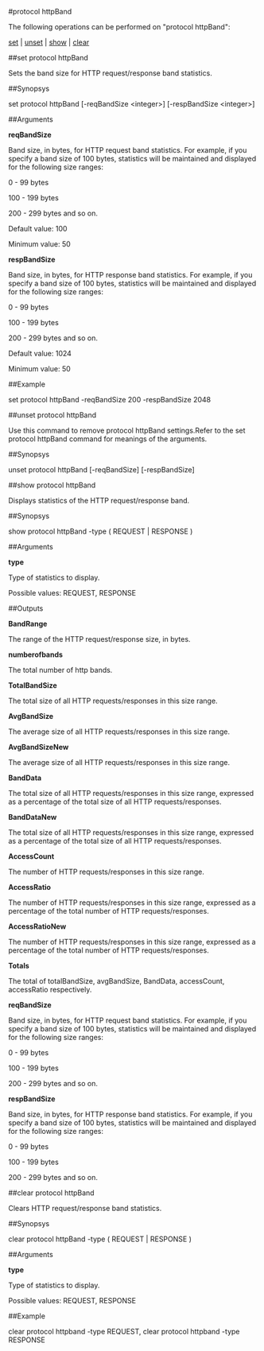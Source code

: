 #protocol httpBand

The following operations can be performed on "protocol httpBand":


[set](#set-protocol-httpband) | [unset](#unset-protocol-httpband) | [show](#show-protocol-httpband) | [clear](#clear-protocol-httpband)

##set protocol httpBand

Sets the band size for HTTP request/response band statistics.


##Synopsys

set protocol httpBand [-reqBandSize &lt;integer>] [-respBandSize &lt;integer>]


##Arguments

<b>reqBandSize</b>
Band size, in bytes, for HTTP request band statistics. For example, if you specify a band size of 100 bytes, statistics will be maintained and displayed for the following size ranges:
0 - 99 bytes
100 - 199 bytes
200 - 299 bytes and so on.
Default value: 100
Minimum value: 50

<b>respBandSize</b>
Band size, in bytes, for HTTP response band statistics. For example, if you specify a band size of 100 bytes, statistics will be maintained and displayed for the following size ranges:
0 - 99 bytes
100 - 199 bytes
200 - 299 bytes and so on.
Default value: 1024
Minimum value: 50



##Example

set protocol httpBand -reqBandSize 200 -respBandSize 2048

##unset protocol httpBand

Use this command to remove protocol httpBand settings.Refer to the set protocol httpBand command for meanings of the arguments.


##Synopsys

unset protocol httpBand [-reqBandSize] [-respBandSize]


##show protocol httpBand

Displays statistics of the HTTP request/response band.


##Synopsys

show protocol httpBand -type ( REQUEST | RESPONSE )


##Arguments

<b>type</b>
Type of statistics to display.
Possible values: REQUEST, RESPONSE



##Outputs

<b>BandRange</b>
The range of the HTTP request/response size, in bytes.

<b>numberofbands</b>
The total number of http bands.

<b>TotalBandSize</b>
The total size of all HTTP requests/responses in this size range.

<b>AvgBandSize</b>
The average size of all HTTP requests/responses in this size range.

<b>AvgBandSizeNew</b>
The average size of all HTTP requests/responses in this size range.

<b>BandData</b>
The total size of all HTTP requests/responses in this size range, expressed as a percentage of the total size of all HTTP requests/responses.

<b>BandDataNew</b>
The total size of all HTTP requests/responses in this size range, expressed as a percentage of the total size of all HTTP requests/responses.

<b>AccessCount</b>
The number of HTTP requests/responses in this size range.

<b>AccessRatio</b>
The number of HTTP requests/responses in this size range, expressed as a percentage of the total number of HTTP requests/responses.

<b>AccessRatioNew</b>
The number of HTTP requests/responses in this size range, expressed as a percentage of the total number of HTTP requests/responses.

<b>Totals</b>
The total of totalBandSize, avgBandSize, BandData, accessCount, accessRatio respectively.

<b>reqBandSize</b>
Band size, in bytes, for HTTP request band statistics. For example, if you specify a band size of 100 bytes, statistics will be maintained and displayed for the following size ranges:
0 - 99 bytes
100 - 199 bytes
200 - 299 bytes and so on.

<b>respBandSize</b>
Band size, in bytes, for HTTP response band statistics. For example, if you specify a band size of 100 bytes, statistics will be maintained and displayed for the following size ranges:
0 - 99 bytes
100 - 199 bytes
200 - 299 bytes and so on.



##clear protocol httpBand

Clears HTTP request/response band statistics.


##Synopsys

clear protocol httpBand -type ( REQUEST | RESPONSE )


##Arguments

<b>type</b>
Type of statistics to display.
Possible values: REQUEST, RESPONSE



##Example

clear protocol httpband -type REQUEST, clear protocol httpband -type RESPONSE

